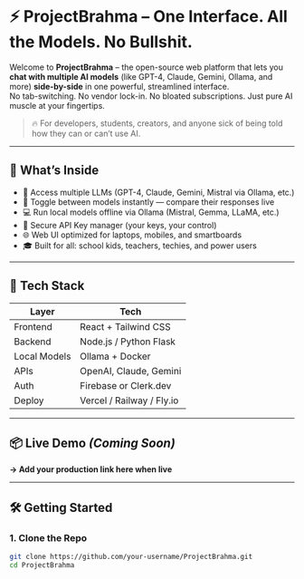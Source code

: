 # ⚡️ ProjectBrahma – One Interface. All the Models. No Bullshit.

Welcome to **ProjectBrahma** – the open-source web platform that lets you **chat with multiple AI models** (like GPT-4, Claude, Gemini, Ollama, and more) **side-by-side** in one powerful, streamlined interface.  
No tab-switching. No vendor lock-in. No bloated subscriptions. Just pure AI muscle at your fingertips.

> 🔥 For developers, students, creators, and anyone sick of being told how they can or can’t use AI.

---

## 🚀 What’s Inside

- 🧠 Access multiple LLMs (GPT-4, Claude, Gemini, Mistral via Ollama, etc.)
- 🔄 Toggle between models instantly — compare their responses live
- 💻 Run local models offline via Ollama (Mistral, Gemma, LLaMA, etc.)
- 🔐 Secure API Key manager (your keys, your control)
- 🌐 Web UI optimized for laptops, mobiles, and smartboards
- 🎓 Built for all: school kids, teachers, techies, and power users

---

## 🧱 Tech Stack

| Layer        | Tech                    |
|-------------|-------------------------|
| Frontend     | React + Tailwind CSS   |
| Backend      | Node.js / Python Flask |
| Local Models | Ollama + Docker        |
| APIs         | OpenAI, Claude, Gemini |
| Auth         | Firebase or Clerk.dev  |
| Deploy       | Vercel / Railway / Fly.io |

---

## 📦 Live Demo *(Coming Soon)*  
**→ Add your production link here when live**

---

## 🛠️ Getting Started

### 1. Clone the Repo
```bash
git clone https://github.com/your-username/ProjectBrahma.git
cd ProjectBrahma

